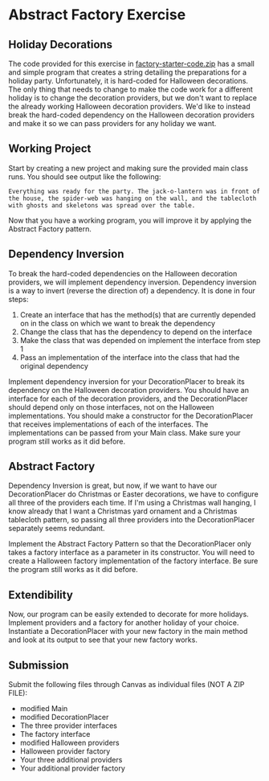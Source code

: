 # Abstract Factory Exercise
  
## Holiday Decorations

The code provided for this exercise in [factory-starter-code.zip](./factory-starter-code.zip) has a small and simple program that creates a string detailing the preparations for a holiday party. Unfortunately, it is hard-coded for Halloween decorations. The only thing that needs to change to make the code work for a different holiday is to change the decoration providers, but we don't want to replace the already working Halloween decoration providers. We'd like to instead break the hard-coded dependency on the Halloween decoration providers and make it so we can pass providers for any holiday we want.

## Working Project

Start by creating a new project and making sure the provided main class runs. You should see output like the following:

```
Everything was ready for the party. The jack-o-lantern was in front of the house, the spider-web was hanging on the wall, and the tablecloth with ghosts and skeletons was spread over the table.
```

Now that you have a working program, you will improve it by applying the Abstract Factory pattern.

## Dependency Inversion

To break the hard-coded dependencies on the Halloween decoration providers, we will implement dependency inversion. Dependency inversion is a way to invert (reverse the direction of) a dependency. It is done in four steps:

1. Create an interface that has the method(s) that are currently depended on in the class on which we want to break the dependency
1. Change the class that has the dependency to depend on the interface
1. Make the class that was depended on implement the interface from step 1
1. Pass an implementation of the interface into the class that had the original dependency

Implement dependency inversion for your DecorationPlacer to break its dependency on the Halloween decoration providers. You should have an interface for each of the decoration providers, and the DecorationPlacer should depend only on those interfaces, not on the Halloween implementations. You should make a constructor for the DecorationPlacer that receives implementations of each of the interfaces. The implementations can be passed from your Main class. Make sure your program still works as it did before.

## Abstract Factory

Dependency Inversion is great, but now, if we want to have our DecorationPlacer do Christmas or Easter decorations, we have to configure all three of the providers each time. If I'm using a Christmas wall hanging, I know already that I want a Christmas yard ornament and a Christmas tablecloth pattern, so passing all three providers into the DecorationPlacer separately seems redundant.

Implement the Abstract Factory Pattern so that the DecorationPlacer only takes a factory interface as a parameter in its constructor. You will need to create a Halloween factory implementation of the factory interface. Be sure the program still works as it did before.

## Extendibility

Now, our program can be easily extended to decorate for more holidays. Implement providers and a factory for another holiday of your choice. Instantiate a DecorationPlacer with your new factory in the main method and look at its output to see that your new factory works.

## Submission

Submit the following files through Canvas as individual files (NOT A ZIP FILE):

- modified Main
- modified DecorationPlacer
- The three provider interfaces
- The factory interface
- modified Halloween providers
- Halloween provider factory
- Your three additional providers
- Your additional provider factory
